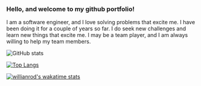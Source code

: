 ### Hello, and welcome to my github portfolio!

I am a software engineer, and I love solving problems that excite me. I have been doing it for a couple of years so far. I do seek new challenges and learn new things that excite me. I may be a team player, and I am always willing to help my team members.

![GitHub stats](https://github-readme-stats.vercel.app/api?username=abzh423&show_icons=false&theme=dark)

[![Top Langs](https://github-readme-stats.vercel.app/api/top-langs/?username=abzh423&layout=compact&theme=dark)](https://github.com/anuraghazra/github-readme-stats)

[![willianrod's wakatime stats](https://github-readme-stats.vercel.app/api/wakatime?username=abzh423&theme=dark)](https://github.com/anuraghazra/github-readme-stats)
